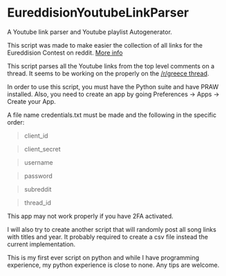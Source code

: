 # EureddisionYoutubeLinkParser
A Youtube link parser and Youtube playlist Autogenerator.

This script was made to make easier the collection of all links for the Eureddision Contest on reddit. [More info](https://www.reddit.com/r/Eureddision/wiki/faq)

This script parses all the Youtube links from the top level comments on a thread. It seems to be working on the properly on the [/r/greece thread](https://www.reddit.com/r/greece/comments/agyb3i/).

In order to use this script, you must have the Python suite and have PRAW installed. Also, you need to create an app by going Preferences -> Apps -> Create your App.

A file name credentials.txt must be made and the following in the specific order:

>client_id

>client_secret

>username

>password

>subreddit

>thread_id

This app may not work properly if you have 2FA activated.

I will also try to create another script that will randomly post all song links with titles and year. It probably required to create a csv file instead the current implementation.

This is my first ever script on python and while I have programming experience, my python experience is close to none. Any tips are welcome.
